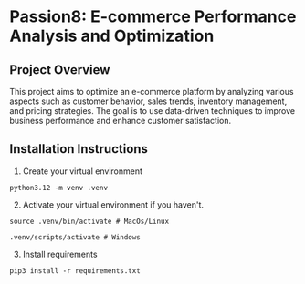# Passion8: E-commerce Performance Analysis and Optimization

## Project Overview

This project aims to optimize an e-commerce platform by analyzing various aspects such as customer behavior, sales trends, inventory management, and pricing strategies. The goal is to use data-driven techniques to improve business performance and enhance customer satisfaction.

## Installation Instructions

1. Create your virtual environment
```
python3.12 -m venv .venv
```
2. Activate your virtual environment if you haven't.
```
source .venv/bin/activate # MacOs/Linux

.venv/scripts/activate # Windows
```
3. Install requirements
```
pip3 install -r requirements.txt
```


